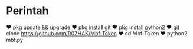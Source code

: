 # Perintah

♥ pkg update && upgrade
♥ pkg install git
♥ pkg install python2
♥ git clone https://github.com/R0ZHAK/Mbf-Token
♥ cd Mbf-Token
♥ python2 mbf.py
